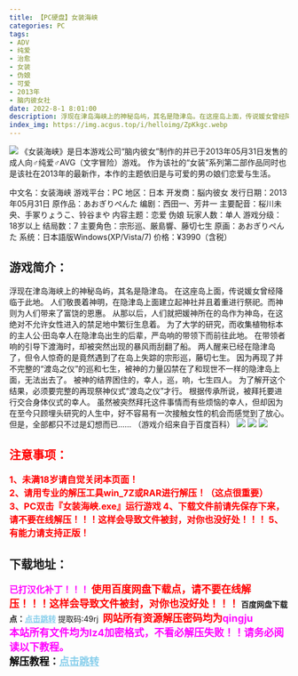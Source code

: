 ```yaml
---
title: 【PC硬盘】女装海峡
categories: PC
tags:
- ADV
- 纯爱
- 治愈
- 女装
- 伪娘
- 可爱
- 2013年
- 脑内彼女社
date: 2022-8-1 8:01:00
description: 浮现在津岛海峡上的神秘岛屿，其名是隐津岛。在这座岛上面，传说媛女曾经降临于此地。人们敬畏着神明，在隐津岛上面建立起神社并且着重进行祭祀。而神则为人们带来了富饶的恩惠。从那以后，人们就把媛神所在的岛作为神岛，在这绝对不允许女性进入的禁足地中繁衍生息着。
index_img: https://img.acgus.top/i/helloimg/ZpKkgc.webp
---
```

![](https://img.acgus.top/i/helloimg/ZpKkgc.webp)
《女装海峡》是日本游戏公司“脑内彼女”制作的并已于2013年05月31日发售的成人向♂纯爱♂AVG（文字冒险）游戏。
作为该社的“女装”系列第二部作品同时也是该社在2013年的最新作，本作的主题依旧是与可爱的男の娘们恋爱与生活。

中文名：女装海峡
游戏平台：PC
地区：日本
开发商：脳内彼女
发行日期：2013年05月31日
原作品：あおぎりぺんた
编剧：西田一、芳井一
主要配音：桜川未央、手冢りょうこ、铃谷まや
内容主题：恋爱 伪娘
玩家人数：单人
游戏分级：18岁以上
结局数：7
主要角色：宗形巡、厳島響、藤切七生
原画：あおぎりぺんた
系统：日本語版Windows(XP/Vista/7)
价格：¥3990（含税）

## 游戏简介：
浮现在津岛海峡上的神秘岛屿，其名是隐津岛。
在这座岛上面，传说媛女曾经降临于此地。
人们敬畏着神明，在隐津岛上面建立起神社并且着重进行祭祀。而神则为人们带来了富饶的恩惠。
从那以后，人们就把媛神所在的岛作为神岛，在这绝对不允许女性进入的禁足地中繁衍生息着。
为了大学的研究，而收集植物标本的主人公·田岛幸人在隐津岛出生的后辈，严岛响的带领下而前往此地。
在带领者响的引导下渡海时，却被突然出现的暴风雨刮翻了船。
两人醒来已经在隐津岛了，但令人惊奇的是竟然遇到了在岛上失踪的宗形巡，藤切七生。
因为再现了并不完整的“渡岛之仪”的巡和七生，被神的力量囚禁在了和现世不一样的隐津岛上面，无法出去了。
被神的结界困住的，幸人，巡，响，七生四人。
为了解开这个结果，必须要完整的再现祭神仪式“渡岛之仪”才行。
根据传承所说，被拜托要进行交合身体仪式的幸人。
虽然被突然拜托这件事情而有些烦恼的幸人，但却因为在至今只顾埋头研究的人生中，好不容易有一次接触女性的机会而感觉到了放心。
但是，全部都只不过是幻想而已……
（游戏介绍来自于百度百科）
![](https://img.acgus.top/i/helloimg/ZpKVaq.webp)
![](https://img.acgus.top/i/helloimg/ZpKYHr.webp)
![](https://img.acgus.top/i/helloimg/ZpKfDT.webp)









## <font color=#FF0000 >注意事项：</font>
<font color=#FF0000 size=3><b>1、未满18岁请自觉关闭本页面！  
2、请用专业的解压工具win_7Z或RAR进行解压！（这点很重要）           
3、PC双击『女装海峡.exe』运行游戏
4、下载文件前请先保存下来，请不要在线解压！！！这样会导致文件被封，对你也没好处！！！
5、有能力请支持正版！</b></font>

## 下载地址：
<font color=#FF00FF size=3>**已打汉化补丁！！！**</font>
<font color=#FF0000 size=4>**使用百度网盘下载点，请不要在线解压！！！这样会导致文件被封，对你也没好处！！！**</font>
<b>百度网盘下载点：</b><a href="https://pan.baidu.com/s/1Y9yzDxeFwC9lTTQuAqO4Zg?pwd=49rj" style="color: #87CEEB;"><b>点击跳转</b></a> 提取码:49rj
<a style="padding: 0" href="https://post.qingju.org/AD/"><img style="max-width:100%" src="https://img.acgus.top/i/2024/07/478f689b8021d8d499ab43d21acf137a.gif" alt=""></a>
<b><font color=#FF0000 size=4>网站所有资源解压密码均为</b></font><b><font color=#FF00FF size=4>qingju</font><font color=#FF0000 ></font></b><br><b><font color=#FF00FF size=4>本站所有文件均为lz4加密格式，不看必解压失败！！请务必阅读以下教程。</b></font><br><b><font color=#000 size=4>解压教程：</b><a href="https://post.qingju.org/tutorial/000/" style="color: #87CEEB;"><b>点击跳转</b></a>